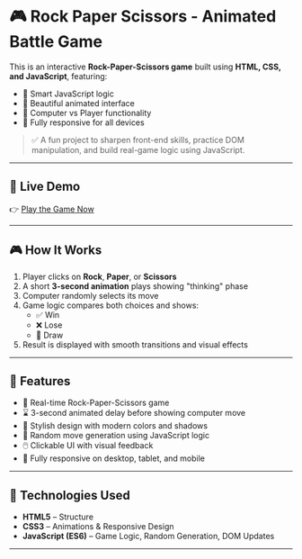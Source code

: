# 🎮 Rock Paper Scissors - Animated Battle Game

This is an interactive **Rock-Paper-Scissors game** built using **HTML, CSS, and JavaScript**, featuring:

- 🧠 Smart JavaScript logic  
- 🎨 Beautiful animated interface  
- 🤖 Computer vs Player functionality  
- 📱 Fully responsive for all devices

> ✅ A fun project to sharpen front-end skills, practice DOM manipulation, and build real-game logic using JavaScript.

---

## 🔗 Live Demo

👉 [Play the Game Now](https://saffiullah1314.github.io/Rock-Paper-Scissors---Animated-Battle-Game/)  

---

## 🎮 How It Works

1. Player clicks on **Rock**, **Paper**, or **Scissors**
2. A short **3-second animation** plays showing "thinking" phase
3. Computer randomly selects its move
4. Game logic compares both choices and shows:
   - ✅ Win  
   - ❌ Lose  
   - 🤝 Draw
5. Result is displayed with smooth transitions and visual effects

---

## 🚀 Features

- 🎯 Real-time Rock-Paper-Scissors game
- ⌛ 3-second animated delay before showing computer move
- 🎨 Stylish design with modern colors and shadows
- 🧩 Random move generation using JavaScript logic
- 🖱️ Clickable UI with visual feedback
- 📱 Fully responsive on desktop, tablet, and mobile

---

## 🧠 Technologies Used

- **HTML5** – Structure  
- **CSS3** – Animations & Responsive Design  
- **JavaScript (ES6)** – Game Logic, Random Generation, DOM Updates

---

